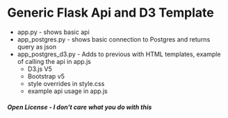 # Generic Flask Api and D3 Template

* app.py - shows basic api
* app_postgres.py - shows basic connection to Postgres and returns query as json
* app_postgres_d3.py - Adds to previous with HTML templates, example of calling the api in app.js
    - D3.js V5
    - Bootstrap v5
    - style overrides in style.css
    - example api usage in app.js
##### Open License - I don't care what you do with this